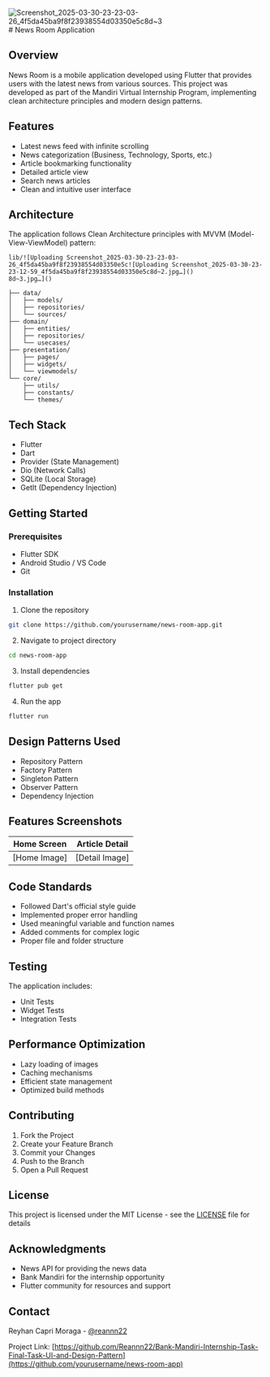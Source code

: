 ![Screenshot_2025-03-30-23-23-03-26_4f5da45ba9f8f23938554d03350e5c8d~3](https://github.com/user-attachments/assets/36a2c95d-1f6f-4096-91b3-be7f4bb01221)# News Room Application

## Overview
News Room is a mobile application developed using Flutter that provides users with the latest news from various sources. This project was developed as part of the Mandiri Virtual Internship Program, implementing clean architecture principles and modern design patterns.

## Features
- Latest news feed with infinite scrolling
- News categorization (Business, Technology, Sports, etc.)
- Article bookmarking functionality
- Detailed article view
- Search news articles
- Clean and intuitive user interface

## Architecture
The application follows Clean Architecture principles with MVVM (Model-View-ViewModel) pattern:
```
lib/![Uploading Screenshot_2025-03-30-23-23-03-26_4f5da45ba9f8f23938554d03350e5c![Uploading Screenshot_2025-03-30-23-23-12-59_4f5da45ba9f8f23938554d03350e5c8d~2.jpg…]()
8d~3.jpg…]()

├── data/
│   ├── models/
│   ├── repositories/
│   └── sources/
├── domain/
│   ├── entities/
│   ├── repositories/
│   └── usecases/
├── presentation/
│   ├── pages/
│   ├── widgets/
│   └── viewmodels/
└── core/
    ├── utils/
    ├── constants/
    └── themes/
```

## Tech Stack
- Flutter
- Dart
- Provider (State Management)
- Dio (Network Calls)
- SQLite (Local Storage)
- GetIt (Dependency Injection)

## Getting Started

### Prerequisites
- Flutter SDK
- Android Studio / VS Code
- Git

### Installation
1. Clone the repository
```bash
git clone https://github.com/yourusername/news-room-app.git
```

2. Navigate to project directory
```bash
cd news-room-app
```

3. Install dependencies
```bash
flutter pub get
```

4. Run the app
```bash
flutter run
```

## Design Patterns Used
- Repository Pattern
- Factory Pattern
- Singleton Pattern
- Observer Pattern
- Dependency Injection

## Features Screenshots
| Home Screen | Article Detail |
|-------------|----------------|
| [Home Image] | [Detail Image]

## Code Standards
- Followed Dart's official style guide
- Implemented proper error handling
- Used meaningful variable and function names
- Added comments for complex logic
- Proper file and folder structure

## Testing
The application includes:
- Unit Tests
- Widget Tests
- Integration Tests

## Performance Optimization
- Lazy loading of images
- Caching mechanisms
- Efficient state management
- Optimized build methods

## Contributing
1. Fork the Project
2. Create your Feature Branch
3. Commit your Changes
4. Push to the Branch
5. Open a Pull Request

## License
This project is licensed under the MIT License - see the [LICENSE](LICENSE) file for details

## Acknowledgments
- News API for providing the news data
- Bank Mandiri for the internship opportunity
- Flutter community for resources and support

## Contact
Reyhan Capri Moraga - [@reannn22](https://github.com/Reannn22)

Project Link: [https://github.com/Reannn22/Bank-Mandiri-Internship-Task-Final-Task-UI-and-Design-Pattern](https://github.com/yourusername/news-room-app)
